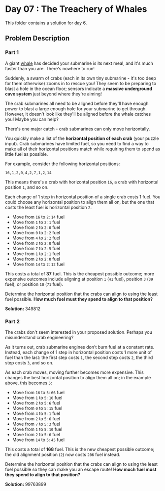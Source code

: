 # Day 07 : The Treachery of Whales

This folder contains a solution for day 6.

## Problem Description

### Part 1

A giant [whale](https://en.wikipedia.org/wiki/Sperm_whale) has decided your submarine is its next meal, and it's much faster than you are. There's nowhere to run!

Suddenly, a swarm of crabs (each in its own tiny submarine - it's too deep for them otherwise) zooms in to rescue you! They seem to be preparing to blast a hole in the ocean floor; sensors indicate a **massive underground cave system** just beyond where they're aiming!

The crab submarines all need to be aligned before they'll have enough power to blast a large enough hole for your submarine to get through. However, it doesn't look like they'll be aligned before the whale catches you! Maybe you can help?

There's one major catch - crab submarines can only move horizontally.

You quickly make a list of the **horizontal position of each crab** (your puzzle input). Crab submarines have limited fuel, so you need to find a way to make all of their horizontal positions match while requiring them to spend as little fuel as possible.

For example, consider the following horizontal positions:

```
16,1,2,0,4,2,7,1,2,14
```

This means there's a crab with horizontal position ```16```, a crab with horizontal position ```1```, and so on.

Each change of 1 step in horizontal position of a single crab costs 1 fuel. You could choose any horizontal position to align them all on, but the one that costs the least fuel is horizontal position ```2```:

  * Move from ```16``` to ```2```: ```14``` fuel
  * Move from ```1``` to ```2```: ```1``` fuel
  * Move from ```2``` to ```2```: ```0``` fuel
  * Move from ```0``` to ```2```: ```2``` fuel
  * Move from ```4``` to ```2```: ```2``` fuel
  * Move from ```2``` to ```2```: ```0``` fuel
  * Move from ```7``` to ```2```: ```5``` fuel
  * Move from ```1``` to ```2```: ```1``` fuel
  * Move from ```2``` to ```2```: ```0``` fuel
  * Move from ```14``` to ```2```: ```12``` fuel

This costs a total of **37** fuel. This is the cheapest possible outcome; more expensive outcomes include aligning at position ```1``` (```41``` fuel), position ```3``` (```39``` fuel), or position ```10``` (```71``` fuel).

Determine the horizontal position that the crabs can align to using the least fuel possible. **How much fuel must they spend to align to that position?**

**Solution:** 349812

### Part 2

The crabs don't seem interested in your proposed solution. Perhaps you misunderstand crab engineering?

As it turns out, crab submarine engines don't burn fuel at a constant rate. Instead, each change of 1 step in horizontal position costs 1 more unit of fuel than the last: the first step costs ```1```, the second step costs ```2```, the third step costs ```3```, and so on.

As each crab moves, moving further becomes more expensive. This changes the best horizontal position to align them all on; in the example above, this becomes ```5```:

  * Move from ```16``` to ```5```: ```66``` fuel
  * Move from ```1``` to ```5```: ```10``` fuel
  * Move from ```2``` to ```5```: ```6``` fuel
  * Move from ```0``` to ```5```: ```15``` fuel
  * Move from ```4``` to ```5```: ```1``` fuel
  * Move from ```2``` to ```5```: ```6``` fuel
  * Move from ```7``` to ```5```: ```3``` fuel
  * Move from ```1``` to ```5```: ```10``` fuel
  * Move from ```2``` to ```5```: ```6``` fuel
  * Move from ```14``` to ```5```: ```45``` fuel

This costs a total of **168** fuel. This is the new cheapest possible outcome; the old alignment position (```2```) now costs ```206``` fuel instead.

Determine the horizontal position that the crabs can align to using the least fuel possible so they can make you an escape route! **How much fuel must they spend to align to that position?**

**Solution:** 99763899

